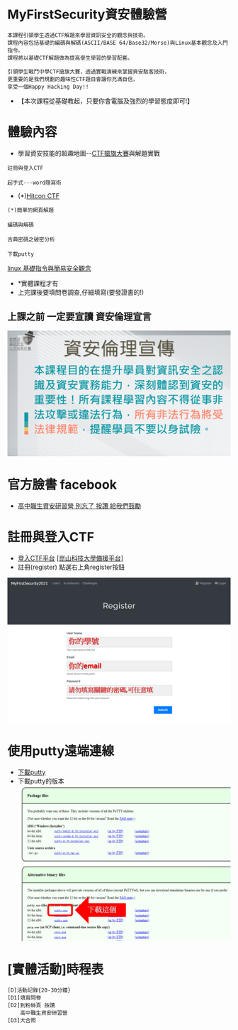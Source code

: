 # MyFirstSecurity資安體驗營
```
本課程引領學生透過CTF解題來學習資訊安全的觀念與技術。
課程內容包括基礎的編碼與解碼(ASCII/BASE 64/Base32/Morse)與Linux基本觀念及入門指令。
課程將以基礎CTF解題做為提高學生學習的學習配套。
```
```
引領學生戰鬥中學CTF搶旗大賽，透過實戰演練來掌握資安駭客技術，
更重要的是我們規劃的趣味性CTF題目會讓你充滿自信，
享受一個Happy Hacking Day!!
```

- 【本次課程從基礎教起，只要你會電腦及強烈的學習態度即可!】

# 體驗內容

- 學習資安技能的超趣地圖--[CTF搶旗大賽](CTF搶旗大賽.md)與解題實戰
```
註冊與登入CTF 

起手式---word隱寫術
```
- (*)[Hitcon CTF](https://ctf2017.hitcon.org/)
```
(*)簡單的網頁解題

編碼與解碼

古典密碼之破密分析

下載putty
```
[linux 基礎指令與簡易安全觀念](linux入門.md)

- *實體課程才有
- 上完課後要填問卷調查,仔細填寫(要發證書的!)

## 上課之前 一定要宣讀 資安倫理宣言

![資安倫理宣言](資安宣言.gif) 


# 官方臉書 facebook  

- [高中職生資安研習營 別忘了 按讚 給我們鼓勵](https://zh-tw.facebook.com/pages/category/Community/高中職生資安研習營-455550404836569/)

# 註冊與登入CTF 

- [登入CTF平台](http://140.110.112.211) [[崑山科技大學備援平台]](http://120.114.62.203/)
- 註冊(register)  點選右上角register按鈕

![註冊](註冊.png)

# 使用putty遠端連線

- [下載putty](https://www.chiark.greenend.org.uk/~sgtatham/putty/latest.html)
- 下載putty的版本
![下載putty版本](./putty.png)



# [實體活動]時程表
```
[D]活動記錄{20-30分鐘}
[D1]填寫問卷
[D2]到粉絲頁 按讚
    高中職生資安研習營
[D3]大合照
```
